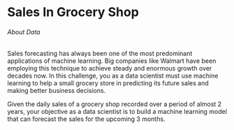 # Sales In Grocery Shop

###### About Data 

Sales forecasting has always been one of the most predominant applications of machine learning. Big companies like Walmart have been employing this technique to achieve steady and enormous growth over decades now. In this challenge, you as a data scientist must use machine learning to help a small grocery store in predicting its future sales and making better business decisions.

Given the daily sales of a grocery shop recorded over a period of almost 2 years, your objective as a data scientist is to build a machine learning model that can forecast the sales for the upcoming 3 months.
